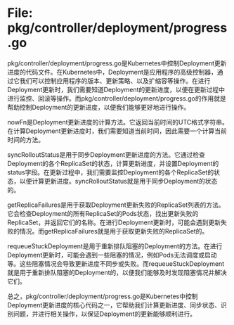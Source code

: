 # File: pkg/controller/deployment/progress.go

pkg/controller/deployment/progress.go是Kubernetes中控制Deployment更新进度的代码文件。在Kubernetes中，Deployment是应用程序的高级控制器，通过它我们可以控制应用程序的版本、更新策略、以及扩缩容等操作。在进行Deployment更新时，我们需要知道Deployment的更新进度，以便在更新过程中进行监控、回滚等操作。而pkg/controller/deployment/progress.go的作用就是帮助控制Deployment的更新进度，以便我们能够更好地进行操作。

nowFn是Deployment更新进度的计算方法。它返回当前时间的UTC格式字符串。在计算Deployment更新进度时，我们需要知道当前时间，因此需要一个计算当前时间的方法。

syncRolloutStatus是用于同步Deployment更新进度的方法。它通过检查Deployment的各个ReplicaSet的状态，计算更新进度，并设置Deployment的status字段。在更新过程中，我们需要监控Deployment的各个ReplicaSet的状态，以便计算更新进度。syncRolloutStatus就是用于同步Deployment的状态的。

getReplicaFailures是用于获取Deployment更新失败的ReplicaSet列表的方法。它会检查Deployment的所有ReplicaSet的Pods状态，找出更新失败的ReplicaSet，并返回它们的名称。在进行Deployment更新时，可能会遇到更新失败的情况。而getReplicaFailures就是用于获取更新失败的ReplicaSet的。

requeueStuckDeployment是用于重新排队阻塞的Deployment的方法。在进行Deployment更新时，可能会遇到一些阻塞的情况，例如Pods无法调度或启动等。这些阻塞情况会导致更新进度不同步或失败。而requeueStuckDeployment就是用于重新排队阻塞的Deployment的，以便我们能够及时发现阻塞情况并解决它们。

总之，pkg/controller/deployment/progress.go是Kubernetes中控制Deployment更新进度的核心代码之一，它帮助我们计算更新进度、同步状态、识别问题，并进行相关操作，以保证Deployment的更新能够顺利进行。

